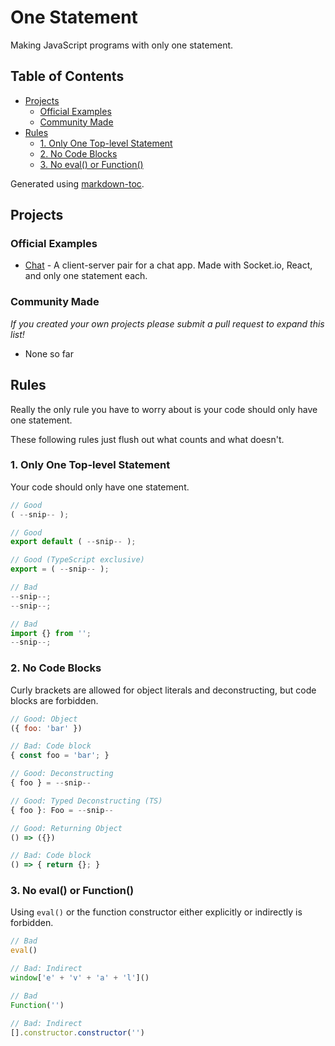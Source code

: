 # One Statement

Making JavaScript programs with only one statement.

## Table of Contents

<!--
    markdown-toc -i README.md
-->

<!-- toc -->

- [Projects](#projects)
  * [Official Examples](#official-examples)
  * [Community Made](#community-made)
- [Rules](#rules)
  * [1. Only One Top-level Statement](#1-only-one-top-level-statement)
  * [2. No Code Blocks](#2-no-code-blocks)
  * [3. No eval() or Function()](#3-no-eval-or-function)

<!-- tocstop -->

Generated using [markdown-toc](https://www.npmjs.com/package/markdown-toc).

## Projects

### Official Examples

- [Chat](examples/chat) - A client-server pair for a chat app. Made with Socket.io, React, and only one statement each.

### Community Made

*If you created your own projects please submit a pull request to expand this list!*

- None so far

## Rules

Really the only rule you have to worry about is your code should only have one statement.

These following rules just flush out what counts and what doesn't.

### 1. Only One Top-level Statement

Your code should only have one statement.

```javascript
// Good
( --snip-- );

// Good
export default ( --snip-- );

// Good (TypeScript exclusive)
export = ( --snip-- );

// Bad
--snip--; 
--snip--;

// Bad
import {} from ''; 
--snip--;
```

### 2. No Code Blocks

Curly brackets are allowed for object literals and deconstructing, but code blocks are forbidden.

```javascript
// Good: Object
({ foo: 'bar' })

// Bad: Code block
{ const foo = 'bar'; }

// Good: Deconstructing
{ foo } = --snip--

// Good: Typed Deconstructing (TS)
{ foo }: Foo = --snip--

// Good: Returning Object
() => ({})

// Bad: Code block
() => { return {}; }
```

### 3. No eval() or Function()

Using `eval()` or the function constructor either explicitly or indirectly is forbidden.

```javascript
// Bad
eval()

// Bad: Indirect
window['e' + 'v' + 'a' + 'l']()

// Bad
Function('')

// Bad: Indirect
[].constructor.constructor('')
```
